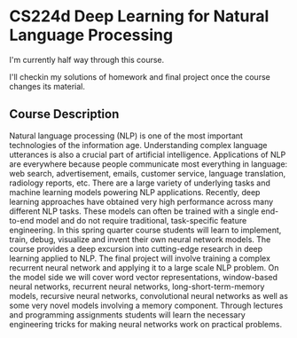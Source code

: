 # CS224d Deep Learning for Natural Language Processing

I'm currently half way through this course.

I'll checkin my solutions of homework and final project once the course changes its material.

## Course Description

Natural language processing (NLP) is one of the most important technologies of the information age. Understanding complex language utterances is also a crucial part of artificial intelligence. Applications of NLP are everywhere because people communicate most everything in language: web search, advertisement, emails, customer service, language translation, radiology reports, etc. There are a large variety of underlying tasks and machine learning models powering NLP applications. Recently, deep learning approaches have obtained very high performance across many different NLP tasks. These models can often be trained with a single end-to-end model and do not require traditional, task-specific feature engineering. In this spring quarter course students will learn to implement, train, debug, visualize and invent their own neural network models. The course provides a deep excursion into cutting-edge research in deep learning applied to NLP. The final project will involve training a complex recurrent neural network and applying it to a large scale NLP problem. On the model side we will cover word vector representations, window-based neural networks, recurrent neural networks, long-short-term-memory models, recursive neural networks, convolutional neural networks as well as some very novel models involving a memory component. Through lectures and programming assignments students will learn the necessary engineering tricks for making neural networks work on practical problems.

